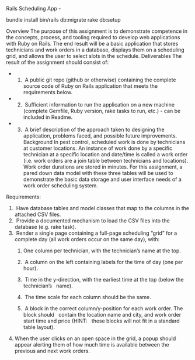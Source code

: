 Rails Scheduling App - 

bundle install 
bin/rails db:migrate
rake db:setup

Overview 
The purpose of this assignment is to demonstrate competence in the concepts, process, and tooling required to develop web applications with Ruby on Rails. The end result will be a basic application that stores technicians and work orders in a database, displays them on a scheduling grid, and allows the user to select slots in the schedule. 
Deliverables 
The result of the assignment should consist of: 
* 1)  A public git repo (github or otherwise) containing the complete source code of Ruby on Rails application that meets the requirements below.  
* 2)  Sufficient information to run the application on a new machine (complete Gemfile, Ruby version, rake tasks to run, etc.) - can be included in Readme.  
* 3)  A brief description of the approach taken to designing the application, problems faced, and possible future improvements.  
Background 
In pest control, scheduled work is done by technicians at customer locations. An instance of work done by a specific technician at a specific location and date/time is called a work order (i.e. work orders are a join table between technicians and locations). Work order durations are stored in minutes. 
For this assignment, a pared down data model with these three tables will be used to demonstrate the basic data storage and user interface needs of a work order scheduling system. 


Requirements:  
1)  Have database tables and model classes that map to the columns in the attached CSV files.  
2)  Provide a documented mechanism to load the CSV files into the database (e.g. rake task).  
3)  Render a single page containing a full-page scheduling “grid” for a complete day (all work orders occur on the same day), with:  
	1) One column per technician, with the technician’s name at the top. 

	2)  A column on the left containing labels for the time of day (one per hour).  
	3)  Time in the y-direction, with the earliest time at the top (below the technician’s  	name).  
	4)  The time scale for each column should be the same.  
	5)  A block in the correct column/y-position for each work order. The block should  	contain the location name and city, and work order start time and price (HINT:  	these blocks will not fit in a standard table layout).  
4) When the user clicks on an open space in the grid, a popup should appear alerting them of how much time is available between the previous and next work orders. 


